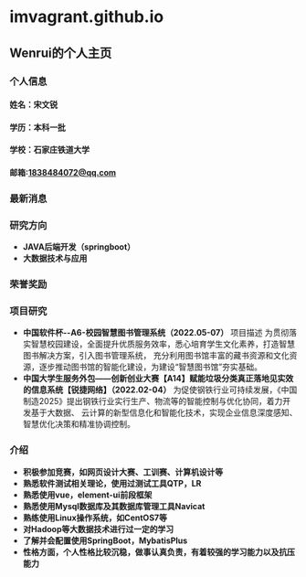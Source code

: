 # imvagrant.github.io
## Wenrui的个人主页
### 个人信息
#### 姓名：宋文锐
#### 学历：本科一批
#### 学校：石家庄铁道大学
#### 邮箱:1838484072@qq.com

### 最新消息

### 研究方向
- **JAVA后端开发（springboot）**
- **大数据技术与应用**
### 荣誉奖励

### 项目研究
- **中国软件杯--A6-校园智慧图书管理系统（2022.05-07）**
项目描述
为贯彻落实智慧校园建设，全面提升优质服务效率，悉心培育学生文化素养，打造智慧图书解决方案，引入图书管理系统，
充分利用图书馆丰富的藏书资源和文化资源，逐步推动图书馆的智能化建设，为建设“智慧图书馆”夯实基础。
- **中国大学生服务外包——创新创业大赛【A14】赋能垃圾分类真正落地见实效的信息系统【锐捷网络】（2022.02-04）**
为促使钢铁行业可持续发展，《中国制造2025》提出钢铁行业实行生产、物流等的智能控制与优化协同，着力开发基于大数据、
云计算的新型信息化和智能化技术，实现企业信息深度感知、智慧优化决策和精准协调控制。

### 介绍
- **积极参加竞赛，如网页设计大赛、工训赛、计算机设计等**
- **熟悉软件测试相关理论，使用过测试工具QTP，LR**
- **熟悉使用vue，element-ui前段框架**
- **熟悉使用Mysql数据库及其数据库管理工具Navicat**
- **熟练使用Linux操作系统，如CentOS7等**
- **对Hadoop等大数据技术进行过一定的学习**
- **了解并会配置使用SpringBoot，MybatisPlus**
- **性格方面，个人性格比较沉稳，做事认真负责，有着较强的学习能力以及抗压能力**
